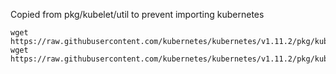 Copied from pkg/kubelet/util to prevent importing kubernetes

```
wget https://raw.githubusercontent.com/kubernetes/kubernetes/v1.11.2/pkg/kubelet/util/util_unix.go
wget https://raw.githubusercontent.com/kubernetes/kubernetes/v1.11.2/pkg/kubelet/util/util.go
```
